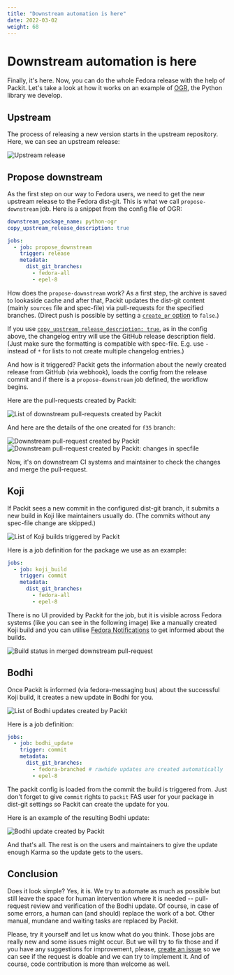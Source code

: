 ```yaml
---
title: "Downstream automation is here"
date: 2022-03-02
weight: 68
---
```


# Downstream automation is here

Finally, it's here. Now, you can do the whole Fedora release with the help of Packit.
Let's take a look at how it works on an example of [OGR](https://github.com/packit/ogr), the Python library we develop.

## Upstream

The process of releasing a new version starts in the upstream repository.
Here, we can see an upstream release:

![Upstream release](/images/downstream_workflow_upstream_release.png)

## Propose downstream

As the first step on our way to Fedora users, we need to get the new upstream release to the Fedora dist-git.
This is what we call `propose-downstream` job.
Here is a snippet from the config file of OGR:

```yaml
downstream_package_name: python-ogr
copy_upstream_release_description: true

jobs:
  - job: propose_downstream
    trigger: release
    metadata:
      dist_git_branches:
        - fedora-all
        - epel-8
```

How does the `propose-downstream` work?
As a first step, the archive is saved to lookaside cache
and after that, Packit updates the dist-git content (mainly `sources` file and spec-file)
via pull-requests for the specified branches. (Direct push is possible by setting a
[`create_pr` option](https://packit.dev/docs/configuration/#create_pr) to `false`.)

If you use [`copy_upstream_release_description: true`](https://packit.dev/docs/configuration/#copy_upstream_release_description),
as in the config above,
the changelog entry will use the GitHub release description field.
(Just make sure the formatting is compatible with spec-file.
E.g. use `-` instead of `*` for lists to not create multiple changelog entries.)

And how is it triggered?
Packit gets the information about the newly created release from GitHub (via webhook),
loads the config from the release commit and if there is a `propose-downstream` job
defined, the workflow begins.

Here are the pull-requests created by Packit:

![List of downstream pull-requests created by Packit](/images/downstream_workflow_distgit_prs.png)

And here are the details of the one created for `f35` branch:

![Downstream pull-request created by Packit](/images/downstream_workflow_distgit_pr_detail.png)
![Downstream pull-request created by Packit: changes in specfile](/images/downstream_workflow_distgit_pr_specfile.png)

Now, it's on downstream CI systems and maintainer to check the changes and merge
the pull-request.

## Koji

If Packit sees a new commit in the configured dist-git branch, it submits a new build in Koji
like maintainers usually do. (The commits without any spec-file change are skipped.)

![List of Koji builds triggered by Packit](/images/downstream_workflow_koji_builds.png)

Here is a job definition for the package we use as an example:

```yaml
jobs:
  - job: koji_build
    trigger: commit
    metadata:
      dist_git_branches:
        - fedora-all
        - epel-8
```

There is no UI provided by Packit for the job,
but it is visible across Fedora systems (like you can see in the following image)
like a manually created Koji build and you can utilise
[Fedora Notifications](https://apps.fedoraproject.org/notifications/about)
to get informed about the builds.

![Build status in merged downstream pull-request](/images/downstream_workflow_distgit_pr_build_status.png)

## Bodhi

Once Packit is informed (via fedora-messaging bus) about the successful Koji build,
it creates a new update in Bodhi for you.

![List of Bodhi updates created by Packit](/images/downstream_workflow_bodhi_updates.png)

Here is a job definition:

```yaml
jobs:
  - job: bodhi_update
    trigger: commit
    metadata:
      dist_git_branches:
        - fedora-branched # rawhide updates are created automatically
        - epel-8
```

The packit config is loaded from the commit the build is triggered from.
Just don't forget to give `commit` rights to `packit` FAS user
for your package in dist-git settings so Packit can create the update for you.

Here is an example of the resulting Bodhi update:

![Bodhi update created by Packit](/images/downstream_workflow_bodhi_update_detail.png)

And that's all. The rest is on the users and maintainers to give the update enough Karma
so the update gets to the users.

## Conclusion

Does it look simple? Yes, it is. We try to automate
as much as possible but still leave the space for human intervention where it is needed --
pull-request review and verification of the Bodhi update.
Of course, in case of some errors, a human can (and should)
replace the work of a bot.
Other manual, mundane and waiting tasks are replaced by Packit.

Please, try it yourself and let us know what do you think.
Those jobs are really new and some issues might occur.
But we will try to fix those and if you have any suggestions
for improvement, please, [create an issue]() so we can
see if the request is doable and we can try to implement it.
And of course, code contribution is more than welcome as well.
